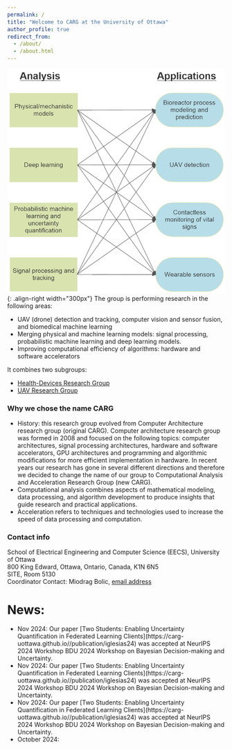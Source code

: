 ```yaml
---
permalink: /
title: "Welcome to CARG at the University of Ottawa"
author_profile: true
redirect_from:
  - /about/
  - /about.html
---
```

![CARG applications and research areas](/images/CARG_BlockDiagram.png){: .align-right width="300px"}
The group is performing research in the following areas:

- UAV (drone) detection and tracking, computer vision and sensor fusion, and biomedical machine learning
- Merging physical and machine learning models: signal processing, probabilistic machine learning and deep learning models.
- Improving computational efficiency of algorithms: hardware and software accelerators

It combines two subgroups:
- [Health-Devices Research Group](https://carg-uottawa.github.io/health-devices/)
- [UAV Research Group](https://carg-uottawa.github.io/ai4uav/)

### Why we chose the name CARG
- History: this research group evolved from Computer Architecture research group (original CARG). Computer architecture research group was formed in 2008 and focused on the following topics: computer architectures, signal processing architectures, hardware and software accelerators, GPU architectures and programming and algorithmic modifications for more efficient implementation in hardware.
In recent years our research has gone in several different directions and therefore we decided to change the name of our group to Computational Analysis and Acceleration Research Group (new CARG).
- Computational analysis combines aspects of mathematical modeling, data processing, and algorithm development to produce insights that guide research and practical applications.
- Acceleration refers to techniques and technologies used to increase the speed of data processing and computation.

### Contact info
School of Electrical Engineering and Computer Science (EECS), University of Ottawa  
800 King Edward, Ottawa, Ontario, Canada, K1N 6N5  
SITE, Room 5130  
Coordinator Contact: Miodrag Bolic, [email address](mailto:mbolic@uottawa.ca)


<div id="sidebar">
<h1>News:</h1>
<ul>
<li> Nov 2024: Our paper [Two Students: Enabling Uncertainty Quantification in Federated Learning Clients](https://carg-uottawa.github.io//publication/iglesias24) was accepted at NeurIPS 2024 Workshop BDU 2024 Workshop on Bayesian Decision-making and Uncertainty.</li>
<li> Nov 2024: Our paper [Two Students: Enabling Uncertainty Quantification in Federated Learning Clients](https://carg-uottawa.github.io//publication/iglesias24) was accepted at NeurIPS 2024 Workshop BDU 2024 Workshop on Bayesian Decision-making and Uncertainty.</li>
<li> Nov 2024: Our paper [Two Students: Enabling Uncertainty Quantification in Federated Learning Clients](https://carg-uottawa.github.io//publication/iglesias24) was accepted at NeurIPS 2024 Workshop BDU 2024 Workshop on Bayesian Decision-making and Uncertainty.</li>
<li> October 2024:</li>
</ul>
</div>
